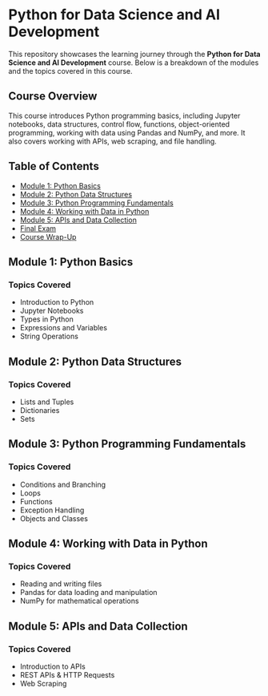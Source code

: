 # Python for Data Science and AI Development

This repository showcases the learning journey through the **Python for Data Science and AI Development** course. Below is a breakdown of the modules and the topics covered in this course.

## Course Overview
This course introduces Python programming basics, including Jupyter notebooks, data structures, control flow, functions, object-oriented programming, working with data using Pandas and NumPy, and more. It also covers working with APIs, web scraping, and file handling.

## Table of Contents
- [Module 1: Python Basics](#module-1-python-basics)
- [Module 2: Python Data Structures](#module-2-python-data-structures)
- [Module 3: Python Programming Fundamentals](#module-3-python-programming-fundamentals)
- [Module 4: Working with Data in Python](#module-4-working-with-data-in-python)
- [Module 5: APIs and Data Collection](#module-5-apis-and-data-collection)
- [Final Exam](#final-exam)
- [Course Wrap-Up](#course-wrap-up)

## Module 1: Python Basics
### Topics Covered
- Introduction to Python
- Jupyter Notebooks
- Types in Python
- Expressions and Variables
- String Operations

## Module 2: Python Data Structures
### Topics Covered
- Lists and Tuples
- Dictionaries
- Sets

## Module 3: Python Programming Fundamentals
### Topics Covered
- Conditions and Branching
- Loops
- Functions
- Exception Handling
- Objects and Classes

## Module 4: Working with Data in Python
### Topics Covered
- Reading and writing files
- Pandas for data loading and manipulation
- NumPy for mathematical operations

## Module 5: APIs and Data Collection
### Topics Covered
- Introduction to APIs
- REST APIs & HTTP Requests
- Web Scraping

